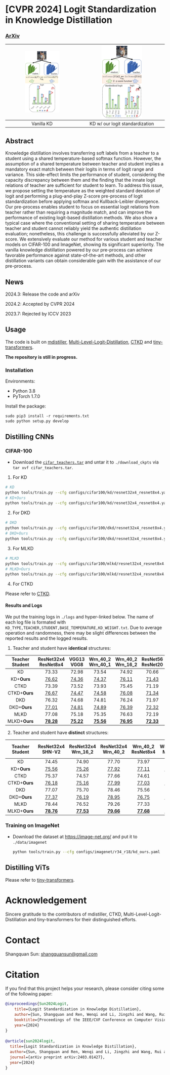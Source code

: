 # [CVPR 2024] Logit Standardization in Knowledge Distillation

### [ArXiv](<https://arxiv.org/abs/2403.01427>)

<img src=.github/1_1-1.png width=50% />  |  <img src=.github/2_2-1.png width=50% />
:-------------------------:|:-------------------------:
Vanilla KD             |  KD w/ our logit standardization

## Abstract

Knowledge distillation involves transferring soft labels from a teacher to a student using a shared temperature-based softmax function. However, the assumption of a shared temperature between teacher and student implies a mandatory exact match between their logits in terms of logit range and variance. This side-effect limits the performance of student, considering the capacity discrepancy between them and the finding that the innate logit relations of teacher are sufficient for student to learn. To address this issue, we propose setting the temperature as the weighted standard deviation of logit and performing a plug-and-play Z-score pre-process of logit standardization before applying softmax and Kullback-Leibler divergence. Our pre-process enables student to focus on essential logit relations from teacher rather than requiring a magnitude match, and can improve the performance of existing logit-based distillation methods. We also show a typical case where the conventional setting of sharing temperature between teacher and student cannot reliably yield the authentic distillation evaluation; nonetheless, this challenge is successfully alleviated by our Z-score. We extensively evaluate our method for various student and teacher models on CIFAR-100 and ImageNet, showing its significant superiority. The vanilla knowledge distillation powered by our pre-process can achieve favorable performance against state-of-the-art methods, and other distillation variants can obtain considerable gain with the assistance of our pre-process.

## News

2024.3: Release the code and arXiv

2024.2: Accepted by CVPR 2024

2023.7: Rejected by ICCV 2023

## Usage

The code is built on [mdistiller](<https://github.com/megvii-research/mdistiller>), [Multi-Level-Logit-Distillation](<https://github.com/Jin-Ying/Multi-Level-Logit-Distillation>), [CTKD](<https://github.com/zhengli97/CTKD>) and [tiny-transformers](<https://github.com/lkhl/tiny-transformers>).

**The repository is still in progress.**

### Installation

Environments:

- Python 3.8
- PyTorch 1.7.0

Install the package:

```
sudo pip3 install -r requirements.txt
sudo python setup.py develop
```

## Distilling CNNs

### CIFAR-100

- Download the [`cifar_teachers.tar`](<https://github.com/megvii-research/mdistiller/releases/tag/checkpoints>) and untar it to `./download_ckpts` via `tar xvf cifar_teachers.tar`.


1. For KD

  ```bash
  # KD
  python tools/train.py --cfg configs/cifar100/kd/resnet32x4_resnet8x4.yaml
  # KD+Ours
  python tools/train.py --cfg configs/cifar100/kd/resnet32x4_resnet8x4.yaml --logit-stand --base-temp 2 --kd-weight 9 
  ```

2. For DKD

  ```bash
  # DKD
  python tools/train.py --cfg configs/cifar100/dkd/resnet32x4_resnet8x4.yaml 
  # DKD+Ours
  python tools/train.py --cfg configs/cifar100/dkd/resnet32x4_resnet8x4.yaml --logit-stand --base-temp 2 --kd-weight 9 
  ```
3. For MLKD

  ```bash
  # MLKD
  python tools/train.py --cfg configs/cifar100/mlkd/resnet32x4_resnet8x4.yaml
  # MLKD+Ours
  python tools/train.py --cfg configs/cifar100/mlkd/resnet32x4_resnet8x4.yaml --logit-stand --base-temp 2 --kd-weight 9 
  ```

4. For CTKD

Please refer to [CTKD](./CTKD).

#### Results and Logs

We put the training logs in `./logs` and hyper-linked below. The name of each log file is formated with `KD_TYPE,TEACHER,STUDENT,BASE_TEMPERATURE,KD_WEIGHT.txt`. Due to average operation and randomness, there may be slight differences between the reported results and the logged results. 

1. Teacher and student have **identical** structures:

| Teacher <br> Student |ResNet32x4 <br> ResNet8x4|VGG13 <br> VGG8|Wrn_40_2 <br> Wrn_40_1|Wrn_40_2 <br> Wrn_16_2|ResNet56 <br> ResNet20|ResNet110 <br> ResNet32|ResNet110 <br> ResNet20|
|:---------------:|:-----------------:|:-----------------:|:-----------------:|:------------------:|:------------------:|:--------------------:|:--------------------:|
| KD | 73.33 | 72.98 | 73.54 | 74.92 | 70.66 | 73.08 | 70.67 |
| KD+**Ours** | [76.62](<./logs/KD/kd,resnet32x4,resnet8x4,2,9.txt>) | [74.36](<logs/KD/kd,vgg13,vgg8,3,9.txt>) | [74.37](<logs/KD/kd,wrn_40_2,wrn_40_1,2,9.txt>) | [76.11](<logs/KD/kd,wrn_40_2,wrn_16_2,2,9.txt>) | [71.43](<logs/KD/kd,resnet56,resnet20,2,9.txt>) | [74.17](<logs/KD/kd,resnet110,resnet32,2,9.txt>) | [71.48](<logs/KD/kd,resnet110,resnet20,4,12.txt>) | 
| CTKD | 73.39 | 73.52 | 73.93 | 75.45 | 71.19 | 73.52 | 70.99 |
| CTKD+**Ours** | [76.67](<logs/CTKD/ctkd,resnet32x4,resnet8x4,2,9.txt>) | [74.47](<logs/CTKD/ctkd,vgg13,vgg8,2,9.txt>) | [74.58](<ogs/CTKD/ctkd,wrn_40_2,wrn_40_1,2,9.txt>) | [76.08](<logs/CTKD/ctkd,wrn_40_2,wrn_16_2,2,9.txt>) | [71.34](<logs/CTKD/ctkd,resnet56,resnet20,2,9.txt>) | [74.01](<logs/CTKD/ctkd,resnet110,resnet32,2,9.txt>) | [71.39](<logs/CTKD/ctkd,resnet110,resnet20,2,9.txt>) |
| DKD | 76.32 | 74.68 | 74.81 | 76.24 | 71.97 | 74.11 | 71.06 |
| DKD+**Ours** | [77.01](<./logs/DKD/dkd,resnet32x4,resnet8x4,2,9.txt>) | [74.81](<logs/DKD/dkd,vgg13,vgg8,2,15,2.0.txt>) | [74.89](<logs/DKD/dkd,wrn_40_2,wrn_40_1,2,12,2.0.txt>) | [76.39](<logs/DKD/dkd,wrn_40_2,wrn_16_2,2,12,2.0.txt>) | [72.32](<logs/DKD/dkd,resnet56,resnet20,3,18,2.0.txt>) | [74.29](<logs/DKD/dkd,resnet110,resnet32,2,15,2.0.txt>) | [71.85](<logs/DKD/dkd,resnet110,resnet20,2,15,2.0.txt>) |
| MLKD | 77.08 | 75.18 | 75.35 | 76.63 | 72.19 | 74.11 | 71.89 |
| MLKD+**Ours** | [**78.28**](<logs/MLKD/mlkd,resnet32x4,resnet8x4,2,9.txt>) | [**75.22**](<logs/MLKD/mlkd,vgg13,vgg8,2,6.txt>) | [**75.56**](<logs/MLKD/mlkd,wrn_40_2,wrn_40_1,2,9.txt>) | [**76.95**](<logs/MLKD/mlkd,wrn_40_2,wrn_16_2,2,9.txt>) | [**72.33**]() | [**74.32**](<logs/MLKD/mlkd,res110,res32,2,9.txt>) | [**72.27**](<logs/MLKD/mlkd,res110,res20,2,9.txt>) |

2. Teacher and student have **distinct** structures:

|Teacher <br> Student | ResNet32x4 <br> SHN-V2 | ResNet32x4 <br> Wrn_16_2 | ResNet32x4 <br> Wrn_40_2 | Wrn_40_2 <br> ResNet8x4 | Wrn_40_2 <br> MN-V2 | VGG13 <br> MN-V2 | ResNet50 <br> MN-V2 |
|:-------------:|:-----------------:|:-----------------:|:-----------------:|:------------------:|:------------------:|:--------------------:|:--------------------:|
| KD | 74.45 | 74.90 | 77.70 | 73.97 | 68.36 | 67.37 | 67.35 | 
| KD+**Ours** | [75.56](<logs/KD/kd,resnet32x4,ShuffleV2,2,9.txt>) | [75.26](<logs/KD/kd,resnet32x4,wrn_16_2,3,9.txt>) | [77.92](<logs/KD/kd,resnet32x4,wrn_40_2,3,9.txt>) | [77.11](<logs/KD/kd,wrn_40_2,resnet8x4,2,9.txt>) | [69.23](<logs/KD/kd,wrn_40_2,MobileNetV2,3,9.txt>) | [68.61](<logs/KD/kd,vgg13,MobileNetV2,3,9.txt>) | [69.02](<logs/KD/kd,ResNet50,MobileNetV2,3,1.txt>) |
| CTKD | 75.37 | 74.57 | 77.66 | 74.61 | 68.34 | 68.50 | 68.67 | 
| CTKD+**Ours** | [76.18](<logs/CTKD/ctkd,resnet32x4,ShuffleV2,2,9.txt>) | [75.16](<logs/CTKD/ctkd,resnet32x4,wrn_16_2,2,9.txt>) | [77.99](<logs/CTKD/ctkd,resnet32x4,wrn_40_2,2,9.txt>) | [77.03](<logs/CTKD/ctkd,wrn_40_2,resnet8x4,2,9.txt>) | [69.53](<logs/CTKD/ctkd,wrn_40_2,MobileNetV2,2,9.txt>) | [68.98](<logs/CTKD/ctkd,vgg13,MobileNetV2,2,9.txt>) | [69.36](<logs/CTKD/ctkd,ResNet50,MobileNetV2,2,9.txt>)
| DKD | 77.07 | 75.70 | 78.46 | 75.56 | 69.28 | 69.71 | 70.35 | 
| DKD+**Ours** | [77.37](<logs/DKD/dkd,resnet32x4,ShuffleV2,2,9.txt>) | [76.19](<logs/DKD/dkd,resnet32x4,wrn_16_2,2,9,2.0.txt>) | [78.95](<logs/DKD/dkd,resnet32x4,wrn_40_2,2,9,8.0.txt>) | [76.75](<logs/DKD/dkd,wrn_40_2,resnet8x4,2,18,2.0.txt>) | [70.01](<logs/DKD/dkd,wrn_40_2,MobileNetV2,2,15,2.0.txt>) | [69.98](<logs/DKD/dkd,vgg13,MobileNetV2,3,9,2.0.txt>) | [70.45](<logs/DKD/dkd,ResNet50,MobileNetV2,2,15,2.0.txt>) |
| MLKD | 78.44 | 76.52 | 79.26 | 77.33 | 70.78 | 70.57 | 71.04 | 
| MLKD+**Ours** | [**78.76**](<logs/MLKD/mlkd,resnet32x4,ShuffleV2,2,6.txt>) | [**77.53**](<logs/MLKD/mlkd,resnet32x4,wrn_16_2,2,9.txt>) | [**79.66**](<logs/MLKD/mlkd,resnet32x4,wrn_40_2,2,9.txt>) | [**77.68**](<logs/MLKD/mlkd,wrn_40_2,resnet8x4,2,9.txt>) | [**71.61**]() | [**70.94**](<logs/MLKD/mlkd,vgg13,MobileNetV2,2,6.txt>) | [**71.19**](<logs/MLKD/mlkd,res50,mv2,2,9.txt>) |

### Training on ImageNet

- Download the dataset at <https://image-net.org/> and put it to `./data/imagenet`

  ```bash
  python tools/train.py --cfg configs/imagenet/r34_r18/kd_ours.yaml
  ```

## Distilling ViTs

Please refer to [tiny-transformers](./tiny-transformers).


# Acknowledgement
Sincere gratitude to the contributors of mdistiller, CTKD, Multi-Level-Logit-Distillation and tiny-transformers for their distinguished efforts.

# Contact
Shangquan Sun: shangquansun@gmail.com

# Citation

If you find that this project helps your research, please consider citing some of the following paper:

```BibTeX
@inproceedings{Sun2024Logit,
    title={Logit Standardization in Knowledge Distillation},
    author={Sun, Shangquan and Ren, Wenqi and Li, Jingzhi and Wang, Rui and Cao, Xiaochun},
    booktitle={Proceedings of the IEEE/CVF Conference on Computer Vision and Pattern Recognition (CVPR)},
    year={2024}
}

@article{sun2024logit,
  title={Logit Standardization in Knowledge Distillation},
  author={Sun, Shangquan and Ren, Wenqi and Li, Jingzhi and Wang, Rui and Cao, Xiaochun},
  journal={arXiv preprint arXiv:2403.01427},
  year={2024}
}
```